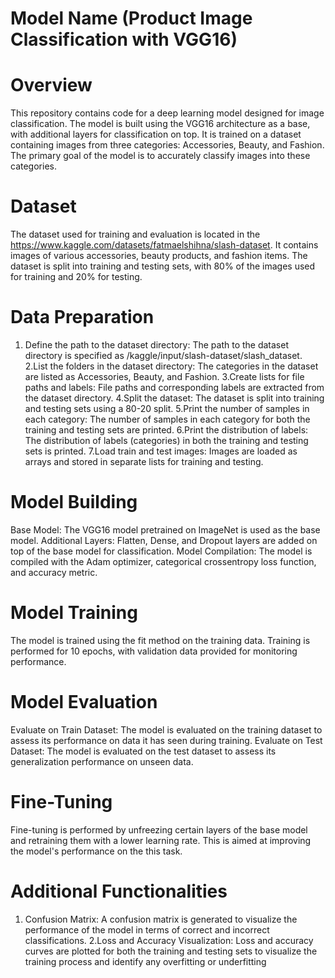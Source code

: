 # Model Name (Product Image Classification with VGG16)
# Overview
This repository contains code for a deep learning model designed for image classification. The model is built using the VGG16 architecture as a base, with additional layers for classification on top. It is trained on a dataset containing images from three categories:
Accessories, Beauty, and Fashion. The primary goal of the model is to accurately classify images into these categories.
# Dataset
The dataset used for training and evaluation is located in the https://www.kaggle.com/datasets/fatmaelshihna/slash-dataset. It contains images of various accessories, beauty products,
and fashion items. The dataset is split into training and testing sets, with 80% of the images used for training and 20% for testing.
# Data Preparation
1. Define the path to the dataset directory: The path to the dataset directory is specified as /kaggle/input/slash-dataset/slash_dataset.
2.List the folders in the dataset directory: The categories in the dataset are listed as Accessories, Beauty, and Fashion.
3.Create lists for file paths and labels: File paths and corresponding labels are extracted from the dataset directory.
4.Split the dataset: The dataset is split into training and testing sets using a 80-20 split.
5.Print the number of samples in each category: The number of samples in each category for both the training and testing sets are printed.
6.Print the distribution of labels: The distribution of labels (categories) in both the training and testing sets is printed.
7.Load train and test images: Images are loaded as arrays and stored in separate lists for training and testing.

# Model Building
Base Model: The VGG16 model pretrained on ImageNet is used as the base model.
Additional Layers: Flatten, Dense, and Dropout layers are added on top of the base model for classification.
Model Compilation: The model is compiled with the Adam optimizer, categorical crossentropy loss function, and accuracy metric.

# Model Training
The model is trained using the fit method on the training data. Training is performed for 10 epochs, with validation data provided for monitoring performance.

# Model Evaluation
Evaluate on Train Dataset: The model is evaluated on the training dataset to assess its performance on data it has seen during training.
Evaluate on Test Dataset: The model is evaluated on the test dataset to assess its generalization performance on unseen data.

# Fine-Tuning
Fine-tuning is performed by unfreezing certain layers of the base model and retraining them with a lower learning rate. 
This is aimed at improving the model's performance on the this task.

# Additional Functionalities
1. Confusion Matrix: A confusion matrix is generated to visualize the performance of the model in terms of correct and incorrect classifications.
2.Loss and Accuracy Visualization: Loss and accuracy curves are plotted for both the training and testing sets to visualize the training process and identify any overfitting or underfitting
